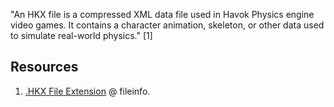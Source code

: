 
"An HKX file is a compressed XML data file used in Havok Physics engine video games.
It contains a character animation, skeleton, or other data used to simulate real-world physics." [1]

## Resources

1. [.HKX File Extension](https://fileinfo.com/extension/hkx) @ fileinfo.

